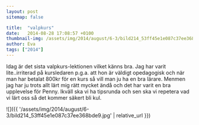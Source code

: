 ```yaml
---
layout: post
sitemap: false

title:  "valpkurs"
date:   2014-08-28 17:08:57 +0100
thumbnail-img: /assets/img/2014/august/6-3/bild214_53ff45e1e087c37ee368bde9.jpg
author: Eva
tags: ["2014"]
---
```


Idag är det sista valpkurs-lektionen vilket känns bra. Jag har varit lite..irriterad på kursledaren p.g.a. att hon är väldigt opedagogisk och när man har betalat 800kr för en kurs så vill man ju ha en bra lärare. Menmen jag har ju trots allt lärt mig rätt mycket ändå och det har varit en bra upplevelse för Penny. Ikväll ska vi ha tipsrunda och sen ska vi repetera vad vi lärt oss så det kommer säkert bli kul.

![]({{ '/assets/img/2014/august/6-3/bild214_53ff45e1e087c37ee368bde9.jpg'  | relative_url }})

